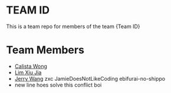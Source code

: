 # TEAM ID
This is a team repo for members of the team {Team ID}

# Team Members
* [Calista Wong](members/calistaWong.md)
* [Lim Xiu Jia](members/xiujiaLim.md)
* [Jerry Wang](/members/JerryWang.md)
zxc
JamieDoesNotLikeCoding
ebifurai-no-shippo
* new line hoes
solve this conflict boi
